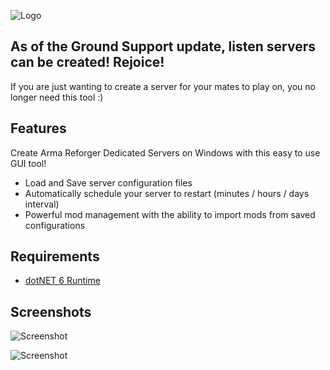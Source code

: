 ![Logo](https://github.com/soda3x/ArmaReforgerServerTool/blob/6f93fc925ca692c0304d38da15d69fa8ef613937/logo.png)


## As of the Ground Support update, listen servers can be created! Rejoice!

If you are just wanting to create a server for your mates to play on, you no longer need this tool :)

## Features

Create Arma Reforger Dedicated Servers on Windows with this easy to use GUI tool!

- Load and Save server configuration files
- Automatically schedule your server to restart (minutes / hours / days interval)
- Powerful mod management with the ability to import mods from saved configurations

## Requirements
- [dotNET 6 Runtime](https://dotnet.microsoft.com/en-us/download)

## Screenshots

![Screenshot](https://github.com/soda3x/ArmaReforgerServerTool/raw/main/servertoolscreen.png)

![Screenshot](https://github.com/soda3x/ArmaReforgerServerTool/raw/main/servertoolscreen2.png)
